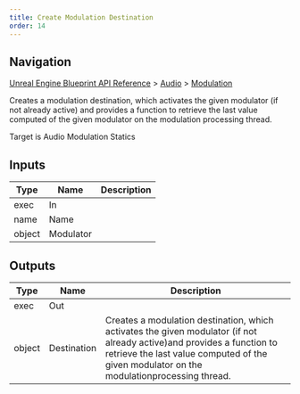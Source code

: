 ```yaml
---
title: Create Modulation Destination
order: 14
---
```

## Navigation

[Unreal Engine Blueprint API Reference](https://dev.epicgames.com/documentation/en-us/unreal-engine/BlueprintAPI) > [Audio](https://dev.epicgames.com/documentation/en-us/unreal-engine/BlueprintAPI/Audio) > [Modulation](https://dev.epicgames.com/documentation/en-us/unreal-engine/BlueprintAPI/Audio/Modulation)

Creates a modulation destination, which activates the given modulator (if not already active)
and provides a function to retrieve the last value computed of the given modulator on the modulation
processing thread.

Target is Audio Modulation Statics

## Inputs

| Type | Name | Description |
| --- | --- | --- |
| exec | In |  |
| name | Name |  |
| object | Modulator |  |

## Outputs

| Type | Name | Description |
| --- | --- | --- |
| exec | Out |  |
| object | Destination | Creates a modulation destination, which activates the given modulator (if not already active)and provides a function to retrieve the last value computed of the given modulator on the modulationprocessing thread. |
